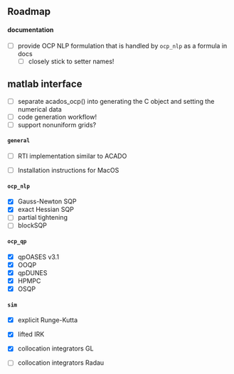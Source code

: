 ## Roadmap

#### documentation
- [ ] provide OCP NLP formulation that is handled by `ocp_nlp` as a formula in docs
    - [ ] closely stick to setter names!

## matlab interface
- [ ] separate acados_ocp() into generating the C object and setting the numerical data
- [ ] code generation workflow!
- [ ] support nonuniform grids?

#### `general`
- [ ] RTI implementation similar to ACADO
- [ ] Installation instructions for MacOS


#### `ocp_nlp`
- [x] Gauss-Newton SQP
- [x] exact Hessian SQP
- [ ] partial tightening <!-- - [ ] HPNMPC (what?!) -->
- [ ] blockSQP

#### `ocp_qp`
- [x] qpOASES v3.1
- [x] OOQP
- [x] qpDUNES
- [x] HPMPC
- [x] OSQP

#### `sim`
- [x] explicit Runge-Kutta
- [x] lifted IRK
- [x] collocation integrators GL
- [ ] collocation integrators Radau

